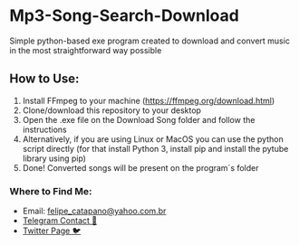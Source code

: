 # Mp3-Song-Search-Download
Simple python-based exe program created to download and convert music in the most straightforward way possible



## How to Use:

1. Install FFmpeg to your machine (https://ffmpeg.org/download.html)
2. Clone/download this repository to your desktop
3. Open the .exe file on the Download Song folder and follow the instructions
4. Alternatively, if you are using Linux or MacOS you can use the python script directly (for that install Python 3, install pip and install the pytube library using pip)
5. Done! Converted songs will be present on the program´s folder



### Where to Find Me:

* Email: felipe_catapano@yahoo.com.br
* [Telegram Contact 🔵](https://t.me/mekhyw)
* [Twitter Page 🐦](https://twitter.com/MekhyW)
